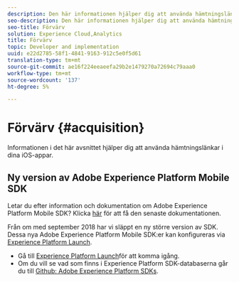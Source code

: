 ```yaml
---
description: Den här informationen hjälper dig att använda hämtningslänkar i dina iOS-appar.
seo-description: Den här informationen hjälper dig att använda hämtningslänkar i dina iOS-appar.
seo-title: Förvärv
solution: Experience Cloud,Analytics
title: Förvärv
topic: Developer and implementation
uuid: e22d2785-58f1-4841-9163-912c5e0f5d61
translation-type: tm+mt
source-git-commit: ae16f224eeaeefa29b2e1479270a72694c79aaa0
workflow-type: tm+mt
source-wordcount: '137'
ht-degree: 5%

---
```



# Förvärv {#acquisition}

Informationen i det här avsnittet hjälper dig att använda hämtningslänkar i dina iOS-appar.

## Ny version av Adobe Experience Platform Mobile SDK

Letar du efter information och dokumentation om Adobe Experience Platform Mobile SDK? Klicka [här](https://aep-sdks.gitbook.io/docs/) för att få den senaste dokumentationen.

Från om med september 2018 har vi släppt en ny större version av SDK. Dessa nya Adobe Experience Platform Mobile SDK:er kan konfigureras via [Experience Platform Launch](https://www.adobe.com/experience-platform/launch.html).

* Gå till [Experience Platform Launch](https://launch.adobe.com/)för att komma igång.
* Om du vill se vad som finns i Experience Platform SDK-databaserna går du till [Github: Adobe Experience Platform SDKs](https://github.com/Adobe-Marketing-Cloud/acp-sdks).
